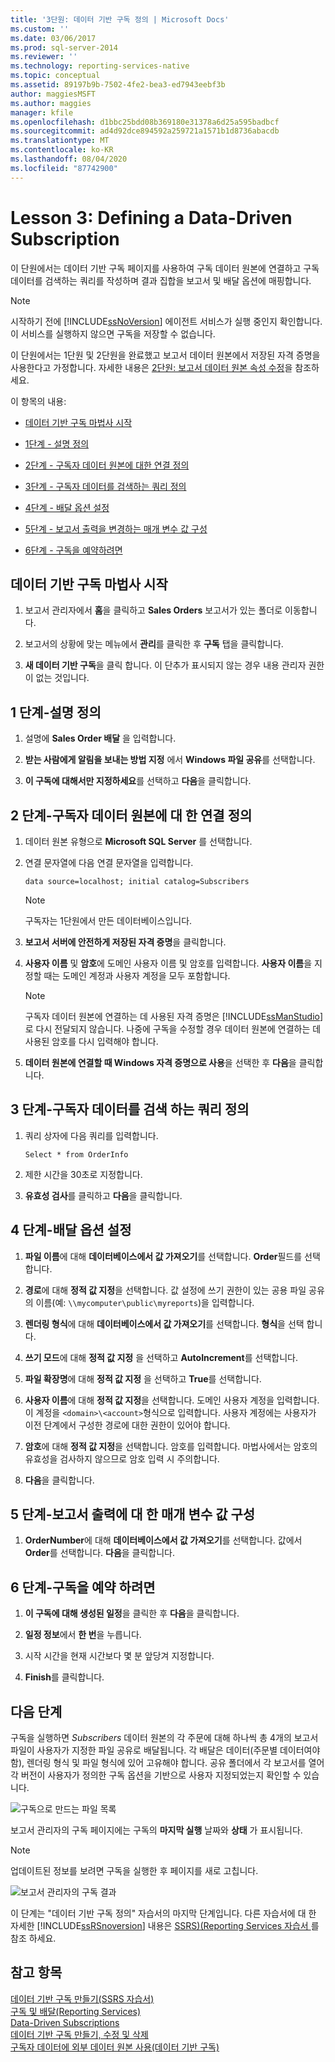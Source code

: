 ```yaml
---
title: '3단원: 데이터 기반 구독 정의 | Microsoft Docs'
ms.custom: ''
ms.date: 03/06/2017
ms.prod: sql-server-2014
ms.reviewer: ''
ms.technology: reporting-services-native
ms.topic: conceptual
ms.assetid: 89197b9b-7502-4fe2-bea3-ed7943eebf3b
author: maggiesMSFT
ms.author: maggies
manager: kfile
ms.openlocfilehash: d1bbc25bdd08b369180e31378a6d25a595badbcf
ms.sourcegitcommit: ad4d92dce894592a259721a1571b1d8736abacdb
ms.translationtype: MT
ms.contentlocale: ko-KR
ms.lasthandoff: 08/04/2020
ms.locfileid: "87742900"
---
```

# <a name="lesson-3-defining-a-data-driven-subscription"></a>Lesson 3: Defining a Data-Driven Subscription
  이 단원에서는 데이터 기반 구독 페이지를 사용하여 구독 데이터 원본에 연결하고 구독 데이터를 검색하는 쿼리를 작성하며 결과 집합을 보고서 및 배달 옵션에 매핑합니다.  
  
> [!NOTE]  
>  시작하기 전에 [!INCLUDE[ssNoVersion](../includes/ssnoversion-md.md)] 에이전트 서비스가 실행 중인지 확인합니다. 이 서비스를 실행하지 않으면 구독을 저장할 수 없습니다.  
  
 이 단원에서는 1단원 및 2단원을 완료했고 보고서 데이터 원본에서 저장된 자격 증명을 사용한다고 가정합니다.  자세한 내용은 [2단원: 보고서 데이터 원본 속성 수정](../reporting-services/lesson-2-modifying-the-report-data-source-properties.md)을 참조하세요.  
  
 이 항목의 내용:  
  
-   [데이터 기반 구독 마법사 시작](#bkmk_startwizard)  
  
-   [1단계 - 설명 정의](#bkmk_definesubscription)  
  
-   [2단계 - 구독자 데이터 원본에 대한 연결 정의](#bkmk_defineconnectiontosubscriber)  
  
-   [3단계 - 구독자 데이터를 검색하는 쿼리 정의](#bkmk_definequery)  
  
-   [4단계 - 배달 옵션 설정](#bkmk_set_deliveryoptions)  
  
-   [5단계 - 보고서 출력을 변경하는 매개 변수 값 구성](#bkmk_configure_parameter)  
  
-   [6단계 - 구독을 예약하려면](#bkmk_schedule_subscription)  
  
##  <a name="start-the-data-driven-subscription-wizard"></a><a name="bkmk_startwizard"></a>데이터 기반 구독 마법사 시작  
  
1.  보고서 관리자에서 **홈**을 클릭하고 **Sales Orders** 보고서가 있는 폴더로 이동합니다.  
  
2.  보고서의 상황에 맞는 메뉴에서 **관리**를 클릭한 후 **구독** 탭을 클릭합니다.  
  
3.  **새 데이터 기반 구독**을 클릭 합니다. 이 단추가 표시되지 않는 경우 내용 관리자 권한이 없는 것입니다.  
  
##  <a name="step-1---define-a-description"></a><a name="bkmk_definesubscription"></a>1 단계-설명 정의  
  
1.  설명에 **Sales Order 배달** 을 입력합니다.  
  
2.  **받는 사람에게 알림을 보내는 방법 지정** 에서 **Windows 파일 공유**를 선택합니다.  
  
3.  **이 구독에 대해서만 지정하세요**를 선택하고 **다음**을 클릭합니다.  
  
##  <a name="step-2---define-a-connection-to-the-subscriber-data-source"></a><a name="bkmk_defineconnectiontosubscriber"></a>2 단계-구독자 데이터 원본에 대 한 연결 정의  
  
1.  데이터 원본 유형으로 **Microsoft SQL Server** 를 선택합니다.  
  
2.  연결 문자열에 다음 연결 문자열을 입력합니다.  
  
    ```  
    data source=localhost; initial catalog=Subscribers  
    ```  
  
    > [!NOTE]  
    >  구독자는 1단원에서 만든 데이터베이스입니다.  
  
3.  **보고서 서버에 안전하게 저장된 자격 증명**을 클릭합니다.  
  
4.  **사용자 이름** 및 **암호**에 도메인 사용자 이름 및 암호를 입력합니다. **사용자 이름**을 지정할 때는 도메인 계정과 사용자 계정을 모두 포함합니다.  
  
    > [!NOTE]  
    >  구독자 데이터 원본에 연결하는 데 사용된 자격 증명은 [!INCLUDE[ssManStudio](../includes/ssmanstudio-md.md)]로 다시 전달되지 않습니다. 나중에 구독을 수정할 경우 데이터 원본에 연결하는 데 사용된 암호를 다시 입력해야 합니다.  
  
5.  **데이터 원본에 연결할 때 Windows 자격 증명으로 사용**을 선택한 후 **다음**을 클릭합니다.  
  
##  <a name="step-3---define-a-query-to-retrieve-subscriber-data"></a><a name="bkmk_definequery"></a>3 단계-구독자 데이터를 검색 하는 쿼리 정의  
  
1.  쿼리 상자에 다음 쿼리를 입력합니다.  
  
    ```  
    Select * from OrderInfo  
    ```  
  
2.  제한 시간을 30초로 지정합니다.  
  
3.  **유효성 검사**를 클릭하고 **다음**을 클릭합니다.  
  
##  <a name="step-4---set-delivery-options"></a><a name="bkmk_set_deliveryoptions"></a>4 단계-배달 옵션 설정  
  
1.  **파일 이름**에 대해 **데이터베이스에서 값 가져오기**를 선택합니다. **Order**필드를 선택합니다.  
  
2.  **경로**에 대해 **정적 값 지정**을 선택합니다. 값 설정에 쓰기 권한이 있는 공용 파일 공유의 이름(예: `\\mycomputer\public\myreports`)을 입력합니다.  
  
3.  **렌더링 형식**에 대해 **데이터베이스에서 값 가져오기**를 선택합니다. **형식**을 선택 합니다.  
  
4.  **쓰기 모드**에 대해 **정적 값 지정** 을 선택하고 **AutoIncrement**를 선택합니다.  
  
5.  **파일 확장명**에 대해 **정적 값 지정** 을 선택하고 **True**를 선택합니다.  
  
6.  **사용자 이름**에 대해 **정적 값 지정**을 선택합니다. 도메인 사용자 계정을 입력합니다. 이 계정을 `<domain>\<account>`형식으로 입력합니다. 사용자 계정에는 사용자가 이전 단계에서 구성한 경로에 대한 권한이 있어야 합니다.  
  
7.  **암호**에 대해 **정적 값 지정**을 선택합니다. 암호를 입력합니다. 마법사에서는 암호의 유효성을 검사하지 않으므로 암호 입력 시 주의합니다.  
  
8.  **다음**을 클릭합니다.  
  
##  <a name="step-5---configure-a-parameter-value-to-very-report-output"></a><a name="bkmk_configure_parameter"></a>5 단계-보고서 출력에 대 한 매개 변수 값 구성  
  
1.  **OrderNumber**에 대해 **데이터베이스에서 값 가져오기**를 선택합니다. 값에서 **Order**를 선택합니다. **다음**을 클릭합니다.  
  
##  <a name="step-6---to-schedule-a-subscription"></a><a name="bkmk_schedule_subscription"></a>6 단계-구독을 예약 하려면  
  
1.  **이 구독에 대해 생성된 일정**을 클릭한 후 **다음**을 클릭합니다.  
  
2.  **일정 정보**에서 **한 번**을 누릅니다.  
  
3.  시작 시간을 현재 시간보다 몇 분 앞당겨 지정합니다.  
  
4.  **Finish**를 클릭합니다.  
  
## <a name="next-steps"></a>다음 단계  
 구독을 실행하면 *Subscribers* 데이터 원본의 각 주문에 대해 하나씩 총 4개의 보고서 파일이 사용자가 지정한 파일 공유로 배달됩니다. 각 배달은 데이터(주문별 데이터여야 함), 렌더링 형식 및 파일 형식에 있어 고유해야 합니다. 공유 폴더에서 각 보고서를 열어 각 버전이 사용자가 정의한 구독 옵션을 기반으로 사용자 지정되었는지 확인할 수 있습니다.  
  
 ![구독으로 만드는 파일 목록](../../2014/tutorials/media/ssrs-tutorial-datadriven-subscription-filelist.gif "구독으로 만드는 파일 목록")  
  
 보고서 관리자의 구독 페이지에는 구독의 **마지막 실행** 날짜와 **상태** 가 표시됩니다.  
  
> [!NOTE]  
>  업데이트된 정보를 보려면 구독을 실행한 후 페이지를 새로 고칩니다.  
  
 ![보고서 관리자의 구독 결과](../../2014/tutorials/media/ssrs-tutorial-datadriven-subscription-status-reportmanager.gif "보고서 관리자의 구독 결과")  
  
 이 단계는 "데이터 기반 구독 정의" 자습서의 마지막 단계입니다. 다른 자습서에 대 한 자세한 [!INCLUDE[ssRSnoversion](../includes/ssrsnoversion-md.md)] 내용은 [SSRS&#41;&#40;Reporting Services 자습서 ](../reporting-services/reporting-services-tutorials-ssrs.md)를 참조 하세요.  
  
## <a name="see-also"></a>참고 항목  
 [데이터 기반 구독 만들기&#40;SSRS 자습서&#41;](../reporting-services/create-a-data-driven-subscription-ssrs-tutorial.md)   
 [구독 및 배달&#40;Reporting Services&#41;](subscriptions/subscriptions-and-delivery-reporting-services.md)   
 [Data-Driven Subscriptions](subscriptions/data-driven-subscriptions.md)   
 [데이터 기반 구독 만들기, 수정 및 삭제](subscriptions/create-modify-and-delete-data-driven-subscriptions.md)   
 [구독자 데이터에 외부 데이터 원본 사용&#40;데이터 기반 구독&#41;](subscriptions/use-an-external-data-source-for-subscriber-data-data-driven-subscription.md)  
  
  

